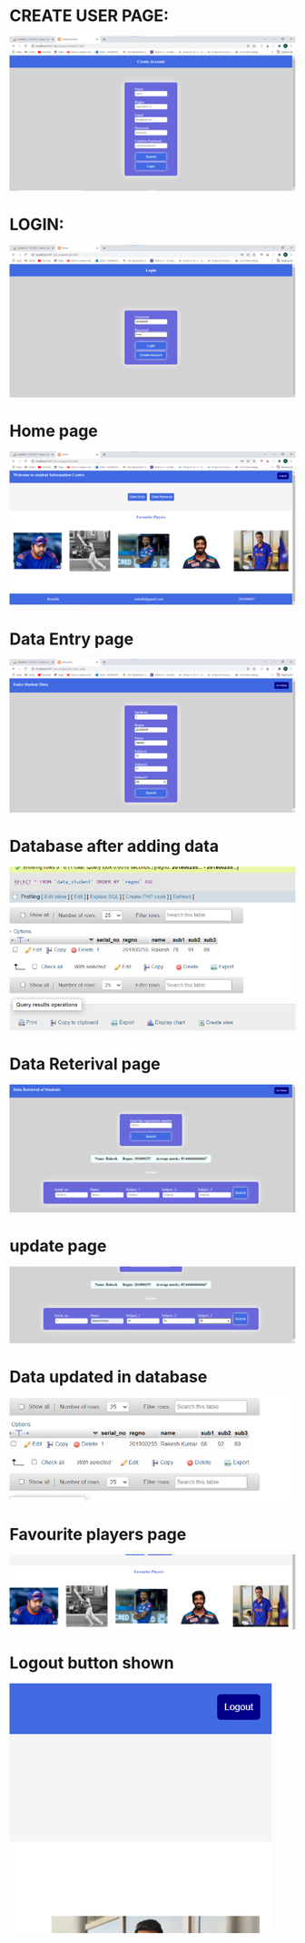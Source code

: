 # CREATE USER PAGE:

<img src="./assets/create_user.png">

# LOGIN:

<img src="./assets/Login.png">

# Home page

<img src="./assets/Home_page.png">

# Data Entry page

<img src="./assets/Data_adding.png">

# Database after adding data

<img src="./assets/Database_after_adding.png">

# Data Reterival page

<img src="./assets/data_reterival_page.png">

# update page

<img src="./assets/updating_data.png">

# Data updated in database

<img src="./assets/data_updated_database.png">

# Favourite players page

<img src="./assets/favourite_players.png">

# Logout button shown

<img src="./assets/Logout.png">
